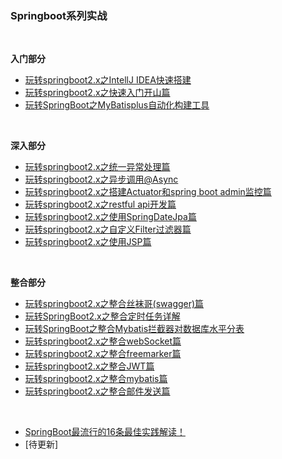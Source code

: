 ### Springboot系列实战
<br>

**入门部分**
- [玩转springboot2.x之IntellJ IDEA快速搭建](https://mp.weixin.qq.com/s?__biz=MzU4NzYwNDAwMg==&mid=2247484944&idx=2&sn=511478837ef1517fba3dfcb904a40178&chksm=fde8cf5dca9f464bc9f16ff02f692bd5aa078bebe641c33e5c5c409221680a46a1d34ead9267&scene=0#rd)
- [玩转springboot2.x之快速入门开山篇](https://mp.weixin.qq.com/s?__biz=MzU4NzYwNDAwMg==&mid=2247485013&idx=2&sn=99b619ffd554d642758b30e7b197f5a5&chksm=fde8cf18ca9f460e88e7221498c7eab20f1ecdc18086c195e9e2e90043b8454aed1fe14dca01&scene=0#rd)
- [玩转SpringBoot之MyBatisplus自动化构建工具](https://mp.weixin.qq.com/s/uJuGAyE-9qr-ee8L15CIzw)
<br>

**深入部分**
- [玩转springboot2.x之统一异常处理篇](https://mp.weixin.qq.com/s?__biz=MzU4NzYwNDAwMg==&mid=2247485403&idx=2&sn=4ed6f5a85672b977a5e8f9d5537eafb3&chksm=fde8ce96ca9f4780923e7b2dbb5e43f03ea082c599843df1a941e36a345fdf34361d21998d66&scene=0#rd)
- [玩转springboot2.x之异步调用@Async](https://mp.weixin.qq.com/s/4JmNZ0yL8ZH-JL8-XBtL7w)
- [玩转springboot2.x之搭建Actuator和spring boot admin监控篇](https://mp.weixin.qq.com/s?__biz=MzU4NzYwNDAwMg==&mid=2247485185&idx=2&sn=ea5926635baf65f8c89d1758660b9092&chksm=fde8ce4cca9f475a0ec4569b066335a765f1b82490657bc5fbd1468b3dfecca99541830985cf&scene=0#rd)
- [玩转springboot2.x之restful api开发篇](https://mp.weixin.qq.com/s?__biz=MzU4NzYwNDAwMg==&mid=2247485013&idx=3&sn=13bc99558cb3d445a46ac31f6f993913&chksm=fde8cf18ca9f460e7398d2f634fd0a68c883c2463358390b6f1cf0a681066004395c09d18130&scene=0#rd)
- [玩转springboot2.x之使用SpringDateJpa篇](https://mp.weixin.qq.com/s?__biz=MzU4NzYwNDAwMg==&mid=2247485253&idx=2&sn=ca3193092a24ef110799b1c8f441bfb0&chksm=fde8ce08ca9f471e673305ebe04235e2b953e14e04d1b0799f12656ce51284a37f50754775a7&scene=0#rd)
- [玩转springboot2.x之自定义Filter过滤器篇](https://mp.weixin.qq.com/s?__biz=MzU4NzYwNDAwMg==&mid=2247485265&idx=2&sn=ad740a0da702918c6a6b950e371f95c4&chksm=fde8ce1cca9f470a83f06bda2364eb9a97529c27c8fb764036313f7c0d44f9062fe79b3d3cbf&scene=0#rd)
- [玩转springboot2.x之使用JSP篇](https://mp.weixin.qq.com/s?__biz=MzU4NzYwNDAwMg==&mid=2247485351&idx=2&sn=35af3e418b318de5b6e3b98bed252fd4&chksm=fde8ceeaca9f47fc42eb599a9fbf36367a073e100c9f9f757a72d1b8e989605bff66a9637f2a&scene=0#rd)
<br>

**整合部分**
- [玩转springboot2.x之整合丝袜哥(swagger)篇](https://mp.weixin.qq.com/s?__biz=MzU4NzYwNDAwMg==&mid=2247485146&idx=2&sn=3676d6559e269b508fb5980b7a3c2717&chksm=fde8cf97ca9f4681b6657ce881b936df5ff613fe3757459a9ea36033b4b151b9acf7b24ceaab&scene=0#rd)
- [玩转SpringBoot2.x之整合定时任务详解](https://mp.weixin.qq.com/s?__biz=MzU4NzYwNDAwMg==&mid=2247484612&idx=1&sn=d9c2ca10bde950ef2a3c317ecd48a2c4&chksm=fde8cd89ca9f449ff23a5b158ec8fc73d2c76f70f478a3370795c710e2d7ca8d596e4fc021c1&scene=0#rd)
- [玩转SpringBoot之整合Mybatis拦截器对数据库水平分表](https://mp.weixin.qq.com/s?__biz=MzU4NzYwNDAwMg==&mid=2247485475&idx=2&sn=b39a37e89ae860bd0fd7e1cdde93f362&chksm=fde8c16eca9f4878f003f6243605ac4f23c89ff9727fd430386a78a7a58449e782237fedecc1&scene=0#rd)
- [玩转springboot2.x之整合webSocket篇](https://mp.weixin.qq.com/s?__biz=MzU4NzYwNDAwMg==&mid=2247485170&idx=2&sn=ab9d829ee9eef451bc5b11eb0fa99bac&chksm=fde8cfbfca9f46a90a5cc1cffc8c26c13bf1e9c2f30c4b73e510d3c1b9618d36ef648818809b&scene=0#rd)
- [玩转springboot2.x之整合freemarker篇](https://mp.weixin.qq.com/s?__biz=MzU4NzYwNDAwMg==&mid=2247485059&idx=2&sn=9ad765d7b74bbb70bb05fa53f7e186c2&chksm=fde8cfceca9f46d88fba63f2fa59a8cd6620e403580e1bd43f057bb599fcfff5a319dd400522&scene=0#rd)
- [玩转springboot2.x之整合JWT篇](https://mp.weixin.qq.com/s?__biz=MzU4NzYwNDAwMg==&mid=2247485059&idx=3&sn=d8eb5e95a13a910b6b3ea26509283d52&chksm=fde8cfceca9f46d8ba036848cec636b03bf9656ffb2ccace5f64021a5cc167e3fd6e00960fcc&scene=0#rd)
- [玩转springboot2.x之整合mybatis篇](https://mp.weixin.qq.com/s?__biz=MzU4NzYwNDAwMg==&mid=2247485312&idx=2&sn=c98b015a4d05f625c3486606350cd018&chksm=fde8cecdca9f47db4c0a1d51a26d558bb761134a1e50d61bdb27420bd6152b1536a1d47b6e05&scene=0#rd)
- [玩转springboot2.x之整合邮件发送篇](https://mp.weixin.qq.com/s?__biz=MzU4NzYwNDAwMg==&mid=2247485375&idx=3&sn=01aba3c7b73951b87bbca10f954c99e1&chksm=fde8cef2ca9f47e462ecd7b108886e20668db1080ff3e1f316307f3c241b219c40a23f422ad7&scene=0#rd)
<br>


- [SpringBoot最流行的16条最佳实践解读！](https://mp.weixin.qq.com/s?__biz=MzU4NzYwNDAwMg==&mid=2247485121&idx=1&sn=7f8d4a2b367a761987c50ed5a2ff0b8d&chksm=fde8cf8cca9f469aa9dd24858ba6d920b7450fac51032ec8ea1eaa9e36d97f2c19f3d9bd764a&scene=0#rd)
- [待更新]

